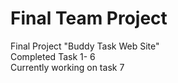 # Final Team Project
Final Project
"Buddy Task Web Site"
<br>
Completed Task 1- 6
<br>
Currently working on task 7
